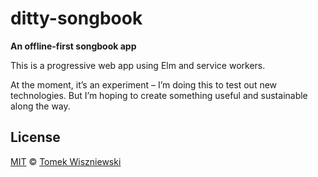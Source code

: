 # ditty-songbook

**An offline-first songbook app**

This is a progressive web app using Elm and service workers.

At the moment, it’s an experiment – I’m doing this to test out new technologies. But I’m hoping to create something useful and sustainable along the way.


## License

[MIT](./License.md) © [Tomek Wiszniewski](https://github.com/tomekwi)
